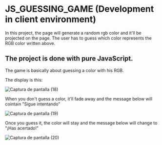 # JS_GUESSING_GAME (Development in client environment)
In this project, the page will generate a random rgb color and it'll be projected on the page. The user has to guess which color represents the RGB color written above.

## The project is done with pure JavaScript.

The game is basically about guessing a color with his RGB.

The display is this:

![Captura de pantalla (18)](https://user-images.githubusercontent.com/98234152/197727610-ad833c9b-f814-4538-b537-3d4f2653e5ab.png)

When you don't guess a color, it'll fade away and the message below will cointain "Sigue intentando"

![Captura de pantalla (19)](https://user-images.githubusercontent.com/98234152/197727677-a267b2f6-2951-497a-9786-77c77c2ecfe9.png)

Once you guess it, the color will stay and the message below will change to "¡Has acertado!"

![Captura de pantalla (20)](https://user-images.githubusercontent.com/98234152/197727839-54a14ec8-dc20-4f5d-9f28-5f9263e0cfaa.png)
